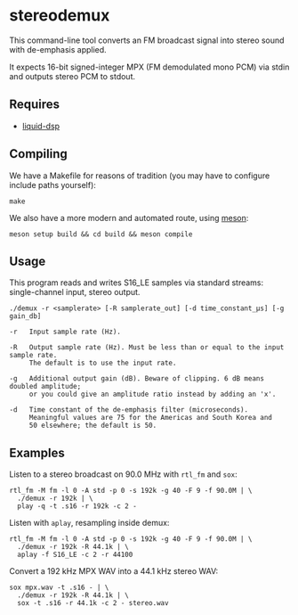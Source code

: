 # stereodemux

This command-line tool converts an FM broadcast signal into stereo sound with de-emphasis applied.

It expects 16-bit signed-integer MPX (FM demodulated mono PCM) via stdin and outputs stereo PCM to stdout.

## Requires

* [liquid-dsp](https://github.com/jgaeddert/liquid-dsp)

## Compiling

We have a Makefile for reasons of tradition (you may have to configure include paths yourself):

    make

We also have a more modern and automated route, using [meson](https://mesonbuild.com/):

    meson setup build && cd build && meson compile

## Usage

This program reads and writes S16_LE samples via standard streams: single-channel input, stereo output.

    ./demux -r <samplerate> [-R samplerate_out] [-d time_constant_μs] [-g gain_db]

    -r   Input sample rate (Hz).

    -R   Output sample rate (Hz). Must be less than or equal to the input sample rate.
         The default is to use the input rate.

    -g   Additional output gain (dB). Beware of clipping. 6 dB means doubled amplitude;
         or you could give an amplitude ratio instead by adding an 'x'.

    -d   Time constant of the de-emphasis filter (microseconds).
         Meaningful values are 75 for the Americas and South Korea and
         50 elsewhere; the default is 50.

## Examples

Listen to a stereo broadcast on 90.0 MHz with `rtl_fm` and `sox`:

    rtl_fm -M fm -l 0 -A std -p 0 -s 192k -g 40 -F 9 -f 90.0M | \
      ./demux -r 192k | \
      play -q -t .s16 -r 192k -c 2 -

Listen with `aplay`, resampling inside demux:

    rtl_fm -M fm -l 0 -A std -p 0 -s 192k -g 40 -F 9 -f 90.0M | \
      ./demux -r 192k -R 44.1k | \
      aplay -f S16_LE -c 2 -r 44100

Convert a 192 kHz MPX WAV into a 44.1 kHz stereo WAV:

    sox mpx.wav -t .s16 - | \
      ./demux -r 192k -R 44.1k | \
      sox -t .s16 -r 44.1k -c 2 - stereo.wav